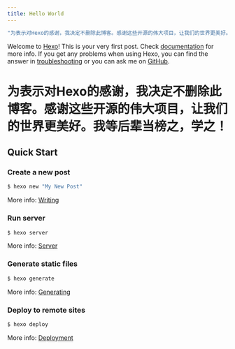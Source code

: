 ```yaml
---
title: Hello World
---
```

``` bash
"为表示对Hexo的感谢，我决定不删除此博客。感谢这些开源的伟大项目，让我们的世界更美好。我等后辈当榜之，学之!"
```
Welcome to [Hexo](https://hexo.io/)! This is your very first post. Check [documentation](https://hexo.io/docs/) for more info. If you get any problems when using Hexo, you can find the answer in [troubleshooting](https://hexo.io/docs/troubleshooting.html) or you can ask me on [GitHub](https://github.com/hexojs/hexo/issues).

# 为表示对Hexo的感谢，我决定不删除此博客。感谢这些开源的伟大项目，让我们的世界更美好。我等后辈当榜之，学之！

## Quick Start

### Create a new post

``` bash
$ hexo new "My New Post"
```

More info: [Writing](https://hexo.io/docs/writing.html)

### Run server

``` bash
$ hexo server
```

More info: [Server](https://hexo.io/docs/server.html)

### Generate static files

``` bash
$ hexo generate
```

More info: [Generating](https://hexo.io/docs/generating.html)

### Deploy to remote sites

``` bash
$ hexo deploy
```

More info: [Deployment](https://hexo.io/docs/deployment.html)
